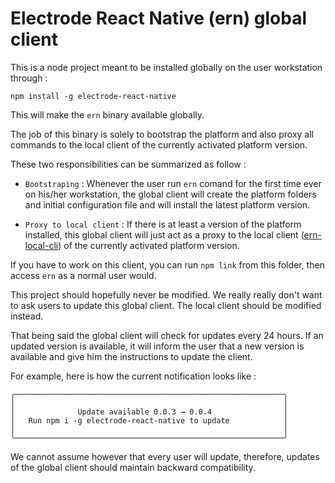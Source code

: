 # Electrode React Native (ern) global client

This is a node project meant to be installed globally on the user workstation through :

`npm install -g electrode-react-native`

This will make the `ern` binary available globally.

The job of this binary is solely to bootstrap the platform and also proxy all commands to the local client of the currently activated platform version.

These two responsibilities can be summarized as follow :

- `Bootstraping` : Whenever the user run `ern` comand for the first time ever on his/her workstation, the global client will create the platform folders and initial configuration file and will install the latest platform version.  

- `Proxy to local client` : If there is at least a version of the platform installed, this global client will just act as a proxy to the local client ([ern-local-cli](../ern-local-cli)) of the currently activated platform version.

If you have to work on this client, you can run `npm link` from this folder, then access `ern` as a normal user would.

This project should hopefully never be modified. We really really don't want to ask users to update this global client. The local client should be modified instead.  

That being said the global client will check for updates every 24 hours. If an updated version is available, it will inform the user that a new version is available and give him the instructions to update the client.  

For example, here is how the current notification looks like :

```
╭────────────────────────────────────────────────────────────╮
│                                                            │
│              Update available 0.0.3 → 0.0.4                │
│   Run npm i -g electrode-react-native to update            │
│                                                            │
╰────────────────────────────────────────────────────────────╯
```  

We cannot assume however that every user will update, therefore, updates of the global client should maintain backward compatibility.
